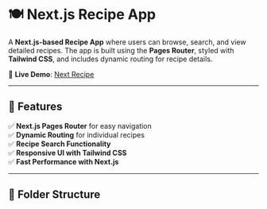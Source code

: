 
# 🍽️ Next.js Recipe App

A **Next.js-based Recipe App** where users can browse, search, and view detailed recipes. The app is built using the **Pages Router**, styled with **Tailwind CSS**, and includes dynamic routing for recipe details.

🚀 **Live Demo**: [Next Recipe](https://your-live-demo-link.vercel.app/)

---

## 📌 Features

✅ **Next.js Pages Router** for easy navigation  
✅ **Dynamic Routing** for individual recipes  
✅ **Recipe Search Functionality**  
✅ **Responsive UI with Tailwind CSS**  
✅ **Fast Performance with Next.js**  

---

## 📁 Folder Structure

